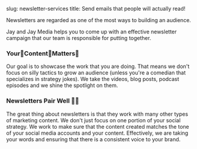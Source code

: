 slug: newsletter-services
title: Send emails that people will actually read!

Newsletters are regarded as one of the most ways to building an audience.

Jay and Jay Media helps you to come up with an effective newsletter campaign that our team is responsible for putting together.

### Your👏Content👏Matters👏
Our goal is to showcase the work that you are doing. That means we don't focus on silly tactics to grow an audience (unless you're a comedian that specializes in strategy jokes). We take the videos, blog posts, podcast episodes and we shine the spotlight on them. 

### Newsletters Pair Well 🍷🥩
The great thing about newsletters is that they work with many other types of marketing content. We don't just focus on one portion of your social strategy. We work to make sure that the content created matches the tone of your social media accounts and your content. Effectively, we are taking your words and ensuring that there is a consistent voice to your brand. 
